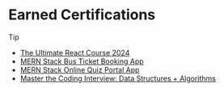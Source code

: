 # Earned Certifications
>[!TIP]
>- [The Ultimate React Course 2024](https://udemy-certificate.s3.amazonaws.com/image/UC-57482f06-a9d2-44db-8182-060e969969a3.jpg)
>- [MERN Stack Bus Ticket Booking App](https://udemy-certificate.s3.amazonaws.com/image/UC-3fbd5066-2c48-4f03-9816-0431adf074a5.jpg)
>- [MERN Stack Online Quiz Portal App](https://udemy-certificate.s3.amazonaws.com/image/UC-d136b588-87f6-4691-ae55-8a8c9deb3f7f.jpg)
>- [Master the Coding Interview: Data Structures + Algorithms](https://udemy-certificate.s3.amazonaws.com/image/UC-d0c0b3db-9f65-4e80-b03b-853306e23115.jpg)
